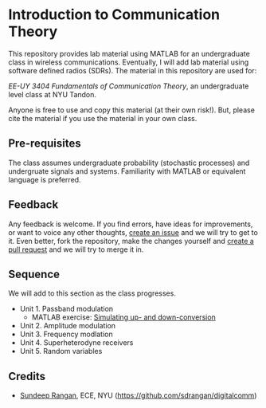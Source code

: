 # Introduction to Communication Theory
This repository provides lab material using MATLAB for an undergraduate 
class in wireless communications. Eventually, I will add lab material using software defined radios (SDRs).
The material in this repository are used for:

*EE-UY 3404 Fundamentals of Communication Theory*, an undergraduate level class at NYU Tandon.

Anyone is free to use and copy this material (at their own risk!). 
But, please cite the material if you use the material in your own class.

## Pre-requisites
The class assumes undergraduate probability (stochastic processes) and undergruate signals and systems.
Familiarity with MATLAB or equivalent language is preferred.

## Feedback
Any feedback is welcome. If you find errors, have ideas for improvements, 
or want to voice any other thoughts, [create an issue](https://help.github.com/articles/creating-an-issue/)
and we will try to get to it. Even better, fork the repository, make the changes yourself and 
[create a pull request](https://help.github.com/articles/about-pull-requests/) and we will try to merge it in.

## Sequence
We will add to this section as the class progresses.

* Unit 1.  Passband modulation
    * MATLAB exercise:  [Simulating up- and down-conversion](./unit01_passband/lab_passband_partial.m)
* Unit 2.  Amplitude modulation
* Unit 3.  Frequency modlation
* Unit 4.  Superheterodyne receivers
* Unit 5.  Random variables

## Credits 
* [Sundeep Rangan](http://wireless.engineering.nyu.edu/sundeep-rangan/), ECE, NYU (https://github.com/sdrangan/digitalcomm)
